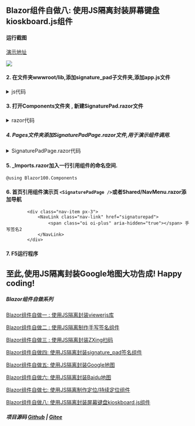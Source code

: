 ## Blazor组件自做八: 使用JS隔离封装屏幕键盘kioskboard.js组件 ##

#### 运行截图

[演示地址](https://blazor.app1.es/onscreenkeyboards)

![](https://img2022.cnblogs.com/blog/1980213/202203/1980213-20220323035709894-1445817924.jpg)



#### 2. 在文件夹wwwroot/lib,添加signature_pad子文件夹,添加app.js文件

<details>
<summary>js代码</summary>

```

```
</details>

#### 3. 打开Components文件夹 , 新建SignaturePad.razor文件


<details>
<summary>razor代码</summary>

```

```
</details>

##### 4. Pages文件夹添加SignaturePadPage.razor文件,用于演示组件调用.


<details>
<summary>SignaturePadPage.razor代码</summary>

```

```
</details>

#### 5. _Imports.razor加入一行引用组件的命名空间.
```
@using Blazor100.Components
``` 

#### 6. 首页引用组件演示页 `<SignaturePadPage />`或者Shared/NavMenu.razor添加导航

```
        <div class="nav-item px-3">
            <NavLink class="nav-link" href="signaturepad">
                <span class="oi oi-plus" aria-hidden="true"></span> 手写签名2
            </NavLink>
        </div>
```

#### 7. F5运行程序

## 至此,使用JS隔离封装Google地图大功告成! Happy coding!

##### Blazor组件自做系列

  [Blazor组件自做一 : 使用JS隔离封装viewerjs库](D1.Viewer.md)

  [Blazor组件自做二 : 使用JS隔离制作手写签名组件](D2.Handwritten.md)
  
  [Blazor组件自做三 : 使用JS隔离封装ZXing扫码](D3.BarcodeScanner.md)
  
  [Blazor组件自做四: 使用JS隔离封装signature_pad签名组件](D4.SignaturePad.md)

  [Blazor组件自做五: 使用JS隔离封装Google地图](D5.GoogleMap.md)

  [Blazor组件自做六: 使用JS隔离封装Baidu地图](D6.BaiduMap.md)

  [Blazor组件自做七: 使用JS隔离制作定位/持续定位组件](D7.Geolocation.md)

  [Blazor组件自做八: 使用JS隔离封装屏幕键盘kioskboard.js组件](D8.OnScreenKeyboard.md)

##### 项目源码 [Github](https://github.com/densen2014/Blazor100) | [Gitee](https://gitee.com/densen2014/Blazor100)
